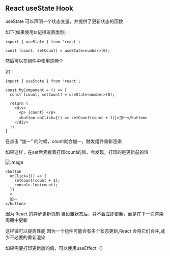 ## React useState Hook

useState 可以声明一个状态变量，并提供了更新状态的函数

如下(如果使用ts记得设置类型)：

```tsx
import { useState } from 'react';

const [count, setCount] = useState<number>(0);
```

然后可以在组件中使用这两个

如：

```tsx
import { useState } from 'react';

const MyComponent = () => {
  const [count, setCount] = useState<number>(0);

  return (
    <div>
      <p> {count} </p>
      <button onClick={() => setCount(count + 1)}>加一</button>
    </div>
  );
}
```

在点击 “加一” 的时候，count就会加一，触发组件重新渲染

如果这样，在set后紧接着打印count的值，会发现，打印的是更新前的值

![image](https://github.com/fengzai6/StudyNote/assets/112751823/c8b7bef3-a9db-4d5c-828f-71f6c2c0f14a)

```tsx
<button
  onClick={() => {
    setCount(count + 1);
    console.log(count);
  }}
  >
  加一
</button>
```

因为 React 的异步更新机制 当设置状态后，并不会立即更新，而是在下一次渲染周期中更新 

这样做可以提高性能,因为一个组件可能会有多个状态更新,React 会将它们合并,减少不必要的重新渲染



如果需要打印更新后的值，可以使用useEffect（）